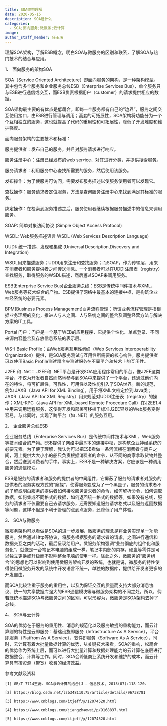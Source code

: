 ```yaml
---
title: SOA架构理解
date: 2020-05-15
description: SOA是什么
categories:
  - SOA;面向服务;微服务;云计算
image: 
author_staff_member: 任玉琦
---
```

理解SOA架构，了解ESB概念，明白SOA与微服务的区别和联系，了解SOA与热门技术的结合与应用。

 

1、 面向服务的架构SOA

SOA（Service Oriented Architecture）即面向服务的架构，是一种架构模型。其中包含多个服务和企业服务总线ESB（Enterprise Services Bus），单个服务只与ESB进行通信或交互，而ESB负责根据用户（customer）的请求提供相应的数据。

SOA架构最主要的有优点是低耦合，即每一个服务都有自己的“边界”，服务之间交互使用接口，由ESB进行管理与调用；高度的可拓展性，SOA架构将功能分为一个个互相独立的服务，这也就提高了代码的重用性和可拓展性，降低了开发难度和维护强度。

面向服务架构的主要技术和标准：

服务提供者：发布自己的服务，并且对服务请求进行响应。

服务注册中心：注册已经发布的web service，对其进行分类，并提供搜索服务。

服务请求者：利用服务中心查找所需要的服务，然后使用该服务。

发布操作：为了使服务可访问，需要发布服务描述以使服务使用者可以发现它。

查找操作：服务请求者定位服务，方法是查询服务注册中心来找到满足其标准的服务。

绑定操作：在检索到服务描述之后，服务使用者继续根据服务描述中的信息来调用服务。

SOAP: 简单对象访问协议 (Simple Object Access  Protocol)

WSDL: Web服务描述语言 WSDL (Web Services Description Language)

UUDI:  统一描述、发现和集成 (Universal Description,Discovery and Integration) 

WSDL用来描述服务；UDDI用来注册和查找服务；而SOAP，作为传输层，用来在消费者和服务提供者之间传送消息。一个消费者可以在UDDI注册表（registry）查找服务，取得服务的WSDL描述，然后通过SOAP来调用服务。

ESB(Enterprise Service Bus)企业服务总线：ESB是传统中间件技术与XML、Web服务等技术结合的产物。ESB提供了网络中最基本的连接中枢，是构筑企业神经系统的必要元素。

BPM(Business Process Management)业务流程管理：所谓业务流程管理是指根据业务环境的变化，推进人与人之间、人与系统之间的整合及调整经营方法与解决方案的IT工具。

Portal 门户：门户是一个基于WEB的应用程序，它提供个性化、单点登录、不同来源内容整合及存放信息系统的表示层。

WS-I Basic Profile：由Web服务互用性组织（Web Services Interoperability Organization）提供，是SOA服务测试与互用性所需要的核心构件。服务提供者可以使用Basic Profile测试程序来测试服务在不同平台和技术上的互用性。

J2EE 和 .Net： J2EE和 .NET平台是开发SOA应用程序常用的平台，像J2EE这类平台，不仅为开发者自然而然地参与到SOA中来提供了一个平台，还通过他们内在的特性，将可扩展性，可靠性，可用性以及性能引入了SOA世界。新的规范，例如 JAXB（Java API for XML Binding），用于将XML文档定位到Java类；JAXR（Java API for XML Registry）用来规范对UDDI注册表（registry）的操作；XML-RPC（Java API for XML-based Remote Procedure Call）在J2EE1.4中用来调用远程服务，这使得开发和部署可移植于标准J2EE容器的Web服务变得容易，与此同时，实现了跨平台（如 .NET）的服务互用。

2、 企业服务总线ESB

企业服务总线（Enterprise Services Bus）是传统中间件技术与XML、Web服务等技术结合的产物。ESB提供了网络中最基本的连接中枢，是构筑企业神经系统的必要元素。为了便于理解，我认为可以把ESB看做一条河流横在消费者与商户之间，河上提供大大小小的船只负责根据消费者的命令，从不同的商家拿取货物并整合，然后送到消费者的手中。事实上，ESB不是一种解决方案，它应该是一种调用服务的通信模块。

ESB是服务的请求者和服务的提供者的中间组件，它屏蔽了服务的请求者对服务的提供者的服务实现方式的“窥探”，使得服务变成为了一个黑匣子，服务的请求者不必了解或明白服务的提供者如何接收服务请求者的命令，如何解析命令，如何调取数据，如何集成不同格式的数据，如何返回统一格式的数据等。如果没有总线，服务的请求者不仅需要自己去请求服务，还需要知道服务请求格式以及服务返回数据等问题，这样不但是不利于管理的点到点服务，还降低了用户体验。

3、 SOA与微服务

 

微服务架构可以看做是SOA的进一步发展，微服务的理念是将业务实现单一功能服务，然后通过Http等协议，将服务根据服务的请求者的请求，之间进行通信和数据交互之类的活动，最后呈现给用户。微服务架构强调“业务彻底的组件化和服务化”，就像是一台笔记本电脑的组成一样，笔记本内部的内存，硬盘等零件是可以独立更换或升级而不影响整台电脑的使用一样。除此之外，微服务的“服务组合”的思想也可以影响到使用微服务架构开发的系统，也就是说，微服务的特性使得使用微服务开发的系统中开发语言不统一，单独的数据库，提供给开发者更多的开发自由。

而SOA比较注重于服务的重用性，以及为保证交互的质量而支持大部分消息协议、统一的共享数据库强大的ESB通信模块等与微服务架构的不同之处。所以，倘若笼统地描述SOA与微服务之间的区别，可以形容为，微服务是SOA架构去掉了总线。

4、 SOA与云计算

SOA的优势在于服务的重用性、消息的规范化以及服务敏捷的重构能力，而云计算则的特性是云即服务：基础设施即服务（Infrastructure As A Service），平台即服务（Platfrom As A Service），软件即服务（Software As A Service），同时，云计算有着大批量数据计算的优势，从关键技术来看，SOA的重构，松耦合的优势作为系统上层，而可以进行大批量计算和数据处理能力的云计算在底层进行数据整合、计算等工作。同时，SOA会降低商业系统开发和维护的成本，而云计算具有按资源（带宽）收费的经济效益。

 

 

 

参考文献及资料

    [1] GB/T 7714王磊. SOA与云计算的结合[J]. 信息技术, 2013(07):118-120.

    [2] https://blog.csdn.net/lzb348110175/article/details/96738781

    [3] https://www.cnblogs.com/itjeff/p/12074520.html

    [4] https://www.cnblogs.com/jiangzhaowei/p/9168837.html

    [5] https://www.cnblogs.com/itjeff/p/12074520.html
